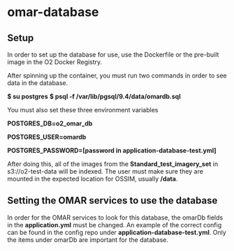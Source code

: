 # omar-database
## Setup
In order to set up the database for use, use the Dockerfile or the pre-built image in the O2 Docker Registry.

After spinning up the container, you must run two commands in order to see data in the database.

**$ su postgres**
**$ psql -f /var/lib/pgsql/9.4/data/omardb.sql**

You must also set these three environment variables

**POSTGRES_DB=o2_omar_db**

**POSTGRES_USER=omardb**

**POSTGRES_PASSWORD=[password in application-database-test.yml]**

After doing this, all of the images from the **Standard_test_imagery_set** in s3://o2-test-data will be indexed. The user must make sure they are mounted in the expected location for OSSIM, usually **/data**.

## Setting the OMAR services to use the database
In order for the OMAR services to look for this database, the omarDb fields in the **application.yml** must be changed. An example of the correct config can be found in the config repo under **application-database-test.yml**. Only the items under omarDb are important for the database.
